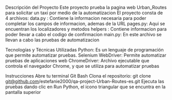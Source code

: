 Descripción del Proyecto
Este proyecto prueba la pagina web Urban_Routes para solicitar un taxi por medio de la automatizacion
El proyecto consta de 4 archivos:
data.py : Contiene la informacion necesaria para poder completar los campos de informacion, ademas de la URL
pages.py: Aqui se encuentran los localizadores y metodos 
helpers : Contiene informacion para poder llevar a cabo el codigo de confirmacion 
main.py: En este archivo se llevan a cabo las pruebas de automatizacion 

Tecnologías y Técnicas Utilizadas
Python: Es un lenguaje de programación que permite automatizar pruebas.
Selenium WebDriver: Permite automatizar pruebas de aplicaciones web
ChromeDriver: Archivo ejecutable que controla el navegador Chrome, y que se utiliza para automatizar pruebas

Instrucciones
Abre tu terminal Git Bash
Clona el repositorio: git clone git@github.com/estefanie2000/qa-project-Urban-Routes-es.git
Ejecuta las pruebas dando clic en Run Python, el icono triangular que se encuntra en la pantalla superior 